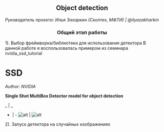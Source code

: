 <h2 style="text-align: center;"><b>Object detection</b></h2>
<p style="text-align: center;"><i>Руководитель проекта: Илья Захаркин (Сколтех, МФТИ) | @ilyazakharkin</i></p>
<h3 style="text-align: center;"><b>Общий этап работы</b></h3>
1). Выбор фреймворка/библиотеки для использования детектора
В данной работе я воспользовалась примером из семинара nvidia_ssd_tutorial

# SSD

*Author: NVIDIA*

**Single Shot MultiBox Detector model for object detection**

_ | _
- | -
![alt](https://pytorch.org/assets/images/ssd_diagram.png) | ![alt](https://pytorch.org/assets/images/ssd.png)

2). Запуск детектора на случайных изображениях
